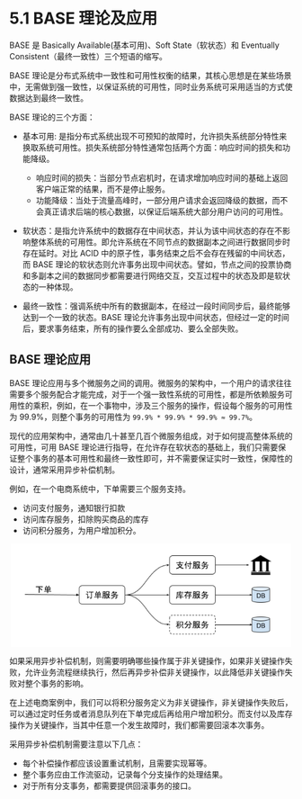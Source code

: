 # 5.1 BASE 理论及应用

BASE 是 Basically Available(基本可用)、Soft State（软状态）和 Eventually Consistent（最终一致性）三个短语的缩写。

BASE 理论是分布式系统中一致性和可用性权衡的结果，其核心思想是在某些场景中，无需做到强一致性，以保证系统的可用性，同时业务系统可采用适当的方式使数据达到最终一致性。

BASE 理论的三个方面：

- 基本可用: 是指分布式系统出现不可预知的故障时，允许损失系统部分特性来换取系统可用性。损失系统部分特性通常包括两个方面：响应时间的损失和功能降级。
	- 响应时间的损失：当部分节点宕机时，在请求增加响应时间的基础上返回客户端正常的结果，而不是停止服务。
	- 功能降级：当处于流量高峰时，一部分用户请求会返回降级的数据，而不会真正请求后端的核心数据，以保证后端系统大部分用户访问的可用性。

- 软状态：是指允许系统中的数据存在中间状态，并认为该中间状态的存在不影响整体系统的可用性。即允许系统在不同节点的数据副本之间进行数据同步时存在延时。对比 ACID 中的原子性，事务结束之后不会存在残留的中间状态，而 BASE 理论的软状态则允许事务出现中间状态。譬如，节点之间的投票协商和多副本之间的数据同步都需要进行网络交互，交互过程中的状态及即是软状态的一种体现。

- 最终一致性：强调系统中所有的数据副本，在经过一段时间同步后，最终能够达到一个一致的状态。BASE 理论允许事务出现中间状态，但经过一定的时间后，要求事务结束，所有的操作要么全部成功、要么全部失败。


## BASE 理论应用

BASE 理论应用与多个微服务之间的调用。微服务的架构中，一个用户的请求往往需要多个服务配合才能完成，对于一个强一致性系统的可用性，都是所依赖服务可用性的乘积，例如，在一个事物中，涉及三个服务的操作，假设每个服务的可用性为 99.9%，则整个事务的可用性为 `99.9% * 99.9% * 99.9% ≈ 99.7%`。

现代的应用架构中，通常由几十甚至几百个微服务组成，对于如何提高整体系统的可用性，可用 BASE 理论进行指导，在允许存在软状态的基础上，我们只需要保证整个事务的基本可用性和最终一致性即可，并不需要保证实时一致性，保障性的设计，通常采用异步补偿机制。

例如，在一个电商系统中，下单需要三个服务支持。

- 访问支付服务，通知银行扣款
- 访问库存服务，扣除购买商品的库存
- 访问积分服务，为用户增加积分。

<div  align="center">
	<img src="../assets/base.png" width = "500"  align=center />
</div>

如果采用异步补偿机制，则需要明确哪些操作属于非关键操作，如果非关键操作失败，允许业务流程继续执行，然后再异步补偿非关键操作，以此降低非关键操作失败对整个事务的影响。

在上述电商案例中，我们可以将积分服务定义为非关键操作，非关键操作失败后，可以通过定时任务或者消息队列在下单完成后再给用户增加积分。而支付以及库存操作为关键操作，当其中任意一个发生故障时，我们都需要回滚本次事务。

采用异步补偿机制需要注意以下几点：
- 每个补偿操作都应该设置重试机制，且需要实现幂等。
- 整个事务应由工作流驱动，记录每个分支操作的处理结果。
- 对于所有分支事务，都需要提供回滚事务的接口。

